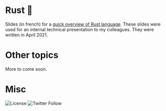 # Rust &#129408; 

Slides (in french) for a [quick overview of Rust language](https://dev.ludorg.net/rust-slides/quick-overview/). These slides were used for an internal technical presentation to my colleagues. They were written in April 2021.

# Other topics

More to come soon.

# Misc

![License](https://img.shields.io/github/license/ludorg/ludorg.github.io?style=social)
![Twitter Follow](https://img.shields.io/twitter/follow/Ludorg1?style=social)
